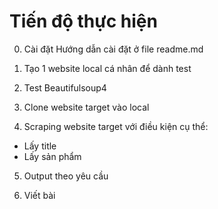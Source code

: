 
# Tiến độ thực hiện
0. Cài đặt
Hướng dẫn cài đặt ở file readme.md

1. Tạo 1 website local cá nhân để dành test

2. Test Beautifulsoup4 

3. Clone website target vào local

4. Scraping website target với điều kiện cụ thể:
- Lấy title
- Lấy sản phẩm

5. Output theo yêu cầu

6. Viết bài

